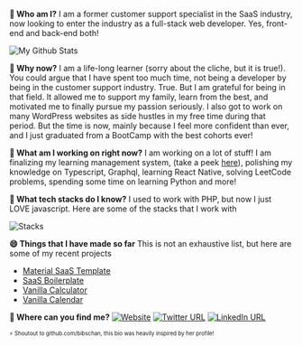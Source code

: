 <!--
Why thank you! You are too kind! Thanks for visiting my profile!-->

**💬 Who am I?**
I am a former customer support specialist in the SaaS industry, now looking to enter the industry as a full-stack web developer. Yes, front-end and back-end both!

![My Github Stats](https://github-readme-stats.vercel.app/api?username=oikantik&show_icons=true&hide_border=true&count_private=true)

**🤔 Why now?**
I am a life-long learner (sorry about the cliche, but it is true!). You could argue that I have spent too much time, not being a developer by being in the customer support industry. True. But I am grateful for being in that field. It allowed me to support my family, learn from the best, and motivated me to finally pursue my passion seriously. I also got to work on many WordPress websites as side hustles in my free time during that period. But the time is now, mainly because I feel more confident than ever, and I just graduated from a BootCamp with the best cohorts ever!

**🔭 What am I working on right now?**
I am working on a lot of stuff! I am finalizing my learning management system, (take a peek [here](https://ulearn.netlify.app/)), polishing my knowledge on Typescript, Graphql, learning React Native, solving LeetCode problems, spending some time on learning Python and more!

**🌱 What tech stacks do I know?**
I used to work with PHP, but now I just LOVE javascript. Here are some of the stacks that I work with 

![Stacks](https://dl.dropboxusercontent.com/s/mu5hm5bkkh3qnk1/Logos.png)

**😄 Things that I have made so far**
This is not an exhaustive list, but here are some of my recent projects 
 - [Material SaaS Template](https://blissful-pare-85614b.netlify.app/)
 - [SaaS Boilerplate](https://github.com/oikantik/saas-boilerplate)
 - [Vanilla Calculator](https://zealous-edison-9be12a.netlify.app/)
 - [Vanilla Calendar](https://xenodochial-wescoff-62711f.netlify.app/)


**👯 Where can you find me?**
[![Website](https://img.shields.io/website?up_message=online&url=https%3A%2F%2Fnahid-hossain.com)](https://nahid-hossain.com) [![Twitter URL](https://img.shields.io/twitter/follow/nahidbzs?label=Follow)](https://twitter.com/nahidbzs) [![LinkedIn URL](https://img.shields.io/badge/-LinkedIn-blue?style=flat&logo=Linkedin&logoColor=white)](https://www.linkedin.com/in/md-nahid-hossain/)

<sub><sup>⚡ Shoutout to github.com/bibschan, this bio was heavily inspired by her profile!</sup></sub>


